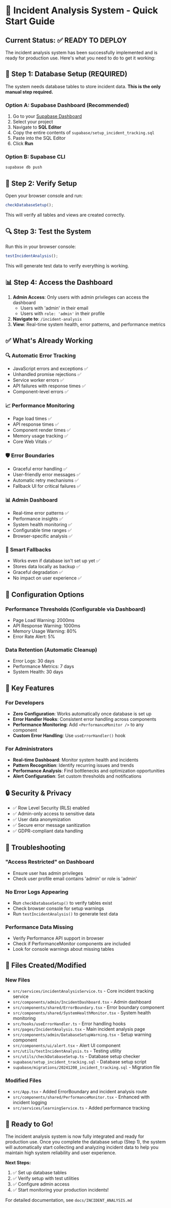 # 🚀 Incident Analysis System - Quick Start Guide

## Current Status: ✅ READY TO DEPLOY

The incident analysis system has been successfully implemented and is ready for production use. Here's what you need to do to get it working:

## 🔧 Step 1: Database Setup (REQUIRED)

The system needs database tables to store incident data. **This is the only manual step required.**

### Option A: Supabase Dashboard (Recommended)
1. Go to your [Supabase Dashboard](https://supabase.com/dashboard)
2. Select your project
3. Navigate to **SQL Editor**
4. Copy the entire contents of `supabase/setup_incident_tracking.sql`
5. Paste into the SQL Editor
6. Click **Run**

### Option B: Supabase CLI
```bash
supabase db push
```

## 🎯 Step 2: Verify Setup

Open your browser console and run:
```javascript
checkDatabaseSetup();
```

This will verify all tables and views are created correctly.

## 🔍 Step 3: Test the System

Run this in your browser console:
```javascript
testIncidentAnalysis();
```

This will generate test data to verify everything is working.

## 📊 Step 4: Access the Dashboard

1. **Admin Access**: Only users with admin privileges can access the dashboard
   - Users with 'admin' in their email
   - Users with `role: 'admin'` in their profile
2. **Navigate to**: `/incident-analysis`
3. **View**: Real-time system health, error patterns, and performance metrics

## ✅ What's Already Working

### 🔍 **Automatic Error Tracking**
- JavaScript errors and exceptions ✅
- Unhandled promise rejections ✅
- Service worker errors ✅
- API failures with response times ✅
- Component-level errors ✅

### 📈 **Performance Monitoring**
- Page load times ✅
- API response times ✅
- Component render times ✅
- Memory usage tracking ✅
- Core Web Vitals ✅

### 🛡️ **Error Boundaries**
- Graceful error handling ✅
- User-friendly error messages ✅
- Automatic retry mechanisms ✅
- Fallback UI for critical failures ✅

### 📊 **Admin Dashboard**
- Real-time error patterns ✅
- Performance insights ✅
- System health monitoring ✅
- Configurable time ranges ✅
- Browser-specific analysis ✅

### 🚨 **Smart Fallbacks**
- Works even if database isn't set up yet ✅
- Stores data locally as backup ✅
- Graceful degradation ✅
- No impact on user experience ✅

## 🔧 Configuration Options

### Performance Thresholds (Configurable via Dashboard)
- Page Load Warning: 2000ms
- API Response Warning: 1000ms
- Memory Usage Warning: 80%
- Error Rate Alert: 5%

### Data Retention (Automatic Cleanup)
- Error Logs: 30 days
- Performance Metrics: 7 days
- System Health: 30 days

## 🎯 Key Features

### For Developers
- **Zero Configuration**: Works automatically once database is set up
- **Error Handler Hooks**: Consistent error handling across components
- **Performance Monitoring**: Add `<PerformanceMonitor />` to any component
- **Custom Error Handling**: Use `useErrorHandler()` hook

### For Administrators
- **Real-time Dashboard**: Monitor system health and incidents
- **Pattern Recognition**: Identify recurring issues and trends
- **Performance Analysis**: Find bottlenecks and optimization opportunities
- **Alert Configuration**: Set custom thresholds and notifications

## 🔒 Security & Privacy

- ✅ Row Level Security (RLS) enabled
- ✅ Admin-only access to sensitive data
- ✅ User data anonymization
- ✅ Secure error message sanitization
- ✅ GDPR-compliant data handling

## 🚨 Troubleshooting

### "Access Restricted" on Dashboard
- Ensure user has admin privileges
- Check user profile email contains 'admin' or role is 'admin'

### No Error Logs Appearing
- Run `checkDatabaseSetup()` to verify tables exist
- Check browser console for setup warnings
- Run `testIncidentAnalysis()` to generate test data

### Performance Data Missing
- Verify Performance API support in browser
- Check if PerformanceMonitor components are included
- Look for console warnings about missing tables

## 📁 Files Created/Modified

### New Files
- `src/services/incidentAnalysisService.ts` - Core incident tracking service
- `src/components/admin/IncidentDashboard.tsx` - Admin dashboard
- `src/components/shared/ErrorBoundary.tsx` - Error boundary component
- `src/components/shared/SystemHealthMonitor.tsx` - System health monitoring
- `src/hooks/useErrorHandler.ts` - Error handling hooks
- `src/pages/IncidentAnalysis.tsx` - Main incident analysis page
- `src/components/admin/DatabaseSetupWarning.tsx` - Setup warning component
- `src/components/ui/alert.tsx` - Alert UI component
- `src/utils/testIncidentAnalysis.ts` - Testing utility
- `src/utils/checkDatabaseSetup.ts` - Database setup checker
- `supabase/setup_incident_tracking.sql` - Database setup script
- `supabase/migrations/20241208_incident_tracking.sql` - Migration file

### Modified Files
- `src/App.tsx` - Added ErrorBoundary and incident analysis route
- `src/components/shared/PerformanceMonitor.tsx` - Enhanced with incident logging
- `src/services/learningService.ts` - Added performance tracking

## 🎉 Ready to Go!

The incident analysis system is now fully integrated and ready for production use. Once you complete the database setup (Step 1), the system will automatically start collecting and analyzing incident data to help you maintain high system reliability and user experience.

**Next Steps:**
1. ✅ Set up database tables
2. ✅ Verify setup with test utilities  
3. ✅ Configure admin access
4. ✅ Start monitoring your production incidents!

For detailed documentation, see `docs/INCIDENT_ANALYSIS.md`